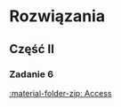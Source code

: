# Rozwiązania

## Część II

### Zadanie 6

[:material-folder-zip: Access](../../../assets/6_2018.zip)
